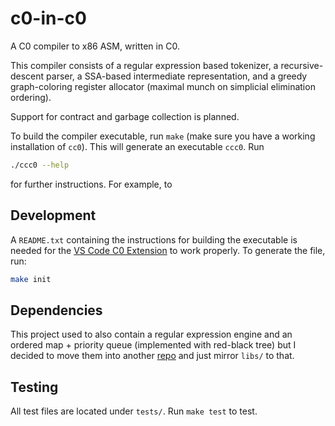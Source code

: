 # c0-in-c0

A C0 compiler to x86 ASM, written in C0.

This compiler consists of a regular expression based tokenizer, a recursive-descent parser, a SSA-based intermediate representation, and a greedy graph-coloring register allocator (maximal munch on simplicial elimination ordering).

Support for contract and garbage collection is planned.

To build the compiler executable, run `make` (make sure you have a working installation of `cc0`). This will generate an executable `ccc0`. Run
```sh
./ccc0 --help
```
for further instructions. For example, to

## Development

A `README.txt` containing the instructions for building the executable is needed for the [VS Code C0 Extension](https://marketplace.visualstudio.com/items?itemName=15122staff.c0-lsp) to work properly. To generate the file, run:
```sh
make init
```

## Dependencies

This project used to also contain a regular expression engine and an ordered map + priority queue (implemented with red-black tree) but I decided to move them into another [repo](https://github.com/davidmaamoaix/c0-utils) and just mirror `libs/` to that.

## Testing

All test files are located under `tests/`. Run `make test` to test.
